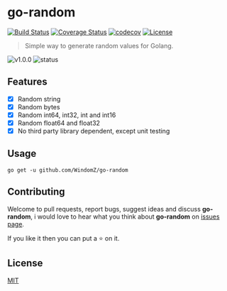 # go-random

[![Build Status](https://travis-ci.org/WindomZ/go-random.svg?branch=master)](https://travis-ci.org/WindomZ/go-random)
[![Coverage Status](https://coveralls.io/repos/github/WindomZ/go-random/badge.svg?branch=dev)](https://coveralls.io/github/WindomZ/go-random?branch=dev)
[![codecov](https://codecov.io/gh/WindomZ/go-random/branch/master/graph/badge.svg)](https://codecov.io/gh/WindomZ/go-random)
[![License](https://img.shields.io/badge/license-MIT-green.svg)](https://opensource.org/licenses/MIT)

> Simple way to generate random values for Golang.

![v1.0.0](https://img.shields.io/badge/version-v1.0.0-blue.svg)
![status](https://img.shields.io/badge/status-stable-green.svg)

## Features

- [x] Random string
- [x] Random bytes
- [x] Random int64, int32, int and int16
- [x] Random float64 and float32
- [x] No third party library dependent, except unit testing

## Usage

```
go get -u github.com/WindomZ/go-random
```

## Contributing

Welcome to pull requests, report bugs, suggest ideas and discuss **go-random**, 
i would love to hear what you think about **go-random** on [issues page](https://github.com/WindomZ/go-random/issues).

If you like it then you can put a :star: on it.

## License

[MIT](https://github.com/WindomZ/go-random/blob/master/LICENSE)
